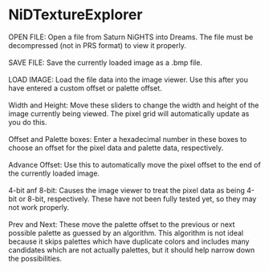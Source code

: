 # NiDTextureExplorer

OPEN FILE: Open a file from Saturn NiGHTS into Dreams. The file must be decompressed (not in PRS format) to view it properly.
<br/>
<br/>
SAVE FILE: Save the currently loaded image as a .bmp file. 
<br/>
<br/>
LOAD IMAGE: Load the file data into the image viewer. Use this after you have entered a custom offset or palette offset.
<br/>
<br/>
Width and Height: Move these sliders to change the width and height of the image currently being viewed. The pixel grid will automatically update as you do this.
<br/>
<br/>
Offset and Palette boxes: Enter a hexadecimal number in these boxes to choose an offset for the pixel data and palette data, respectively.
<br/>
<br/>
Advance Offset: Use this to automatically move the pixel offset to the end of the currently loaded image.
<br/>
<br/>
4-bit anf 8-bit: Causes the image viewer to treat the pixel data as being 4-bit or 8-bit, respectively. These have not been fully tested yet, so they may not work properly.
<br/>
<br/>
Prev and Next: These move the palette offset to the previous or next possible palette as guessed by an algorithm. This algorithm is not ideal because it skips palettes which have duplicate colors and includes many candidates which are not actually palettes, but it should help narrow down the possibilities.
